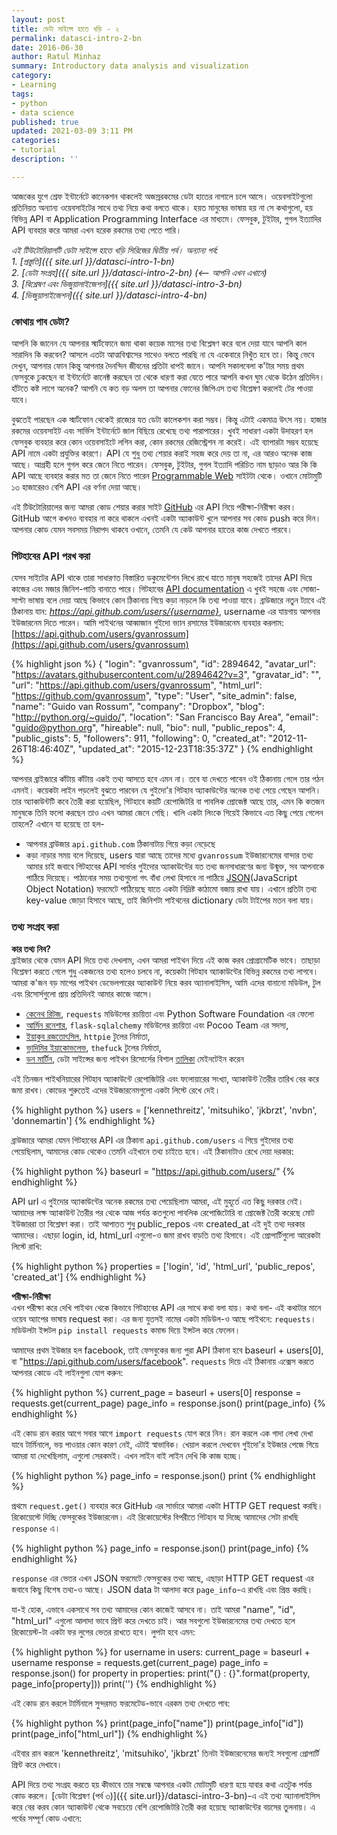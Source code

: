 ```yaml
---
layout: post
title: ডেটা সাইন্সে হাতে খড়ি - ২
permalink: datasci-intro-2-bn
date: 2016-06-30
author: Ratul Minhaz
summary: Introductory data analysis and visualization
category:
- Learning
tags:
- python
- data science
published: true
updated: 2021-03-09 3:11 PM
categories:
- tutorial
description: ''

---
```

আজকের যুগে শ্রেফ ইন্টার্নেটে কানেকশন থাকলেই অজস্ররকমের ডেটা হাতের নাগালে চলে আসে। ওয়েবসাইটগুলো প্রতিনিয়ত অন্যান্য ওয়েবসাইটের সাথে তথ্য নিয়ে কথা বলতে থাকে। হয়ত মানুষের ভাষায় হয় না সে কথাগুলো, হয় বিভিন্ন API বা Application Programming Interface এর মাধ্যমে। ফেসবুক, টুইটার, গুগল ইত্যাদির API ব্যবহার করে আমরা এখন হরেক রকমের তথ্য পেতে পারি।

*এই টিউটোরিয়ালটি ডেটা সাইন্সে হাতে খড়ি সিরিজের দ্বিতীয় পর্ব। অন্যান্য পর্ব:*<br>
*1. [প্রস্তুতি]({{ site.url }}/datasci-intro-1-bn)*<br>
*2. [ডেটা সংগ্রহ]({{ site.url }}/datasci-intro-2-bn) (<-- আপনি এখন এখানে)*<br>
*3. [বিশ্লেষণ এবং ভিজুয়ালাইজেশন]({{ site.url }}/datasci-intro-3-bn)*<br>
*4. [ভিজুয়ালাইজেশন]({{ site.url }}/datasci-intro-4-bn)*<br>


### কোথায় পাব ডেটা?

আপনি কি জানেন যে আপনার স্মার্টফোনে জমা থাকা কয়েক মাসের তথ্য বিশ্লেষণ করে বলে দেয়া যাবে আপনি কাল সারাদিন কি করবেন? আসলে এতটা আত্মবিশ্বাসের সাথেও বলতে পারছি না যে একেবারে নিখুঁত হবে তা। কিন্তু ভেবে দেখুন, আপনার ফোন কিন্তু আপনার দৈনন্দিন জীবনের প্রতিটা ধাপই জানে। আপনি সকালবেলা ক'টার সময় প্রথম ফেসবুকে ঢুকছেন বা ইন্টার্নেটে কানেক্ট করছেন তা থেকে ধারণা করা যেতে পারে আপনি কখন ঘুম থেকে উঠেন প্রতিদিন। হাঁটতে কষ্ট লাগে অনেক? আপনি যে কত বড় অলস তা আপনার ফোনের জিপিএস তথ্য বিশ্লেষণ করলেই টের পাওয়া যাবে‌।

বুঝতেই পারছেন এক স্মার্টফোন থেকেই রাজ্যের যত ডেটা কালেকশন করা সম্ভব। কিন্তু এটাই একমাত্র উৎস নয়। হাজার রকমের ওয়েবসাইট এবং সার্ভিস ইন্টার্নেটে জাল বিছিয়ে রেখেছে তথ্য পারাপারের। খুবই সাধারণ একটা উদাহরণ হল ফেসবুক ব্যবহার করে কোন ওয়েবসাইটে লগিন করা, কোন রকমের রেজিস্ট্রেশন না করেই। এই ব্যাপারটা সম্ভব হয়েছে API নামে একটা প্রযুক্তির কারণে। API যে শুধু তথ্য শেয়ার করাই সহজ করে দেয় তা না, এর আরও অনেক কাজ আছে। আগ্রহী হলে গুগল করে জেনে নিতে পারেন। ফেসবুক, টুইটার, গুগল ইত্যাদি পরিচিত নাম ছাড়াও আর কি কি API আছে ব্যবহার করার মত তা জেনে নিতে পারেন [Programmable Web](http://www.programmableweb.com/) সাইটটা থেকে। ওখানে মোটামুটি ১৩ হাজারেরও বেশি API এর বর্ণনা দেয়া আছে।

এই টিউটোরিয়ালের জন্য আমরা কোড শেয়ার করার সাইট [GitHub](http://github.com) এর API নিয়ে পরীক্ষা-নিরীক্ষা করব। GitHub আগে কখনও ব্যবহার না করে থাকলে এখনই একটা অ্যাকাউন্ট খুলে আপনার সব কোড push করে দিন। আপনার কোড যেমন সবসময় নিরাপদ থাকবে ওখানে, তেমনি যে কেউ আপনার হাতের কাজ দেখতে পারবে।


### গিটহাবের API পরখ করা

যেসব সাইটের API থাকে তারা সাধারণত বিস্তারিত ডকুমেন্টেশন লিখে রাখে যাতে মানুষ সহজেই তাদের API দিয়ে কাজের এবং মজার জিনিশ-পাতি বানাতে পারে। গিটহাবের [API documentation](https://developer.github.com/) এ খুবই সহজে এবং সোজা-সাপ্টা ভাষায় বলে দেয়া আছে কিভাবে কোন ঠিকানায় গিয়ে কড়া নাড়লে কি তথ্য পাওয়া যাবে। ব্রাউজারে নতুন ট্যাবে এই ঠিকানায় যান: _https://api.github.com/users/{username}_, username এর যায়গায় আপনার ইউজারনেম দিতে পারেন। আমি পাইথনের আব্বাজান গুইদো ভ্যান রসামের ইউজারনেম ব্যবহার করলাম: [https://api.github.com/users/gvanrossum](https://api.github.com/users/gvanrossum)

{% highlight json %}
{
    "login": "gvanrossum",
    "id": 2894642,
    "avatar_url": "https://avatars.githubusercontent.com/u/2894642?v=3",
    "gravatar_id": "",
    "url": "https://api.github.com/users/gvanrossum",
    "html_url": "https://github.com/gvanrossum",
    "type": "User",
    "site_admin": false,
    "name": "Guido van Rossum",
    "company": "Dropbox",
    "blog": "http://python.org/~guido/",
    "location": "San Francisco Bay Area",
    "email": "guido@python.org",
    "hireable": null,
    "bio": null,
    "public_repos": 4,
    "public_gists": 5,
    "followers": 911,
    "following": 0,
    "created_at": "2012-11-26T18:46:40Z",
    "updated_at": "2015-12-23T18:35:37Z"
}
{% endhighlight %}

আপনার ব্রাইজারে কাঁটায় কাঁটায় একই তথ্য আসতে হবে এমন না। তবে যা দেখতে পাবেন ওই ঠিকানায় গেলে তার গঠন এমনই। কয়েকটা লাইন পড়লেই বুঝতে পারবেন যে গুইদো'র গিটহাব অ্যাকাউন্টের অনেক তথ্য পেয়ে গেছেন আপনি। তার অ্যাকাউন্টটি কবে তৈরী করা হয়েছিল, গিটহাবে কয়টি রেপোজিটরি বা পাবলিক প্রোজেক্ট আছে তার, এমন কি কতজন মানুষকে তিনি ফলো করছেন তাও এখন আমরা জেনে গেছি। খালি একটা লিংকে গিয়েই কিভাবে এত কিছু পেয়ে গেলেন তাহলে? এখানে যা হয়েছে তা হল-
- আপনার ব্রাউজার `api.github.com` ঠিকানাটায় গিয়ে কড়া নেড়েছে
- কড়া নাড়ার সময় বলে দিয়েছে, users যারা আছে তাদের মধ্যে `gvanrossum` ইউজারনেমের বান্দার তথ্য আমার চাই
জবাবে গিটহাবের API সার্ভার গুইদোর অ্যাকাউন্টের যত তথ্য জনসাধারণের জন্য উন্মুক্ত, সব আপনাকে পাঠিয়ে দিয়েছে। পাঠানোর সময় তথ্যগুলো গৎ বাঁধা লেখা হিসাবে না পাঠিয়ে [JSON](http://www.json.org)(JavaScript Object Notation) ফরমেটে পাঠিয়েছে যাতে একটা নিদ্রিষ্ট কাঠামো বজায় রাখা যায়। এখানে প্রতিটা তথ্য key-value জোড়া হিসাবে আছে, তাই জিনিশটা পাইথনের dictionary ডেটা টাইপের মতন বলা যায়।


### তথ্য সংগ্রহ করা

__কার তথ্য নিব?__<br>
ব্রাইজার থেকে যেমন API দিয়ে তথ্য দেখলাম, এখন আমরা পাইথন দিয়ে এই কাজ করব প্রোগ্রামেটিক ভাবে। তাছাড়া বিশ্লেষণ করতে গেলে শুধু একজনের তথ্য হলেও চলবে না, কয়েকটা গিটহাব অ্যাকাউন্টের বিভিন্ন রকমের তথ্য লাগবে। আমরা ক'জন বড় মাপের পাইথন ডেভেলপারের অ্যাকাউন্ট নিয়ে করব অ্যানালাইসিস, আমি এদের বানানো মডিউল, টুল এবং রিসোর্সগুলো প্রায় প্রতিদিনই আমার কাজে আসে।

- [কেনেথ রিটজ](https://github.com/kennethreitz), `requests` মডিউলের রচয়িতা এবং Python Software Foundation এর ফেলো
- [আর্মিন রনেশার](https://github.com/mitsuhiko), `flask-sqlalchemy` মডিউলের রচয়িতা এবং Pocoo Team এর সদস্য,
- [ইয়াকুব রজতোৎসিল](https://github.com/jkbrzt), `httpie` টুলের নির্মাতা,
- [ভ্লাদিমির ইয়াকোভলেভ](https://github.com/nvbn), `thefuck` টুলের নির্মাতা,
- [ডন মার্টিন](https://github.com/donnemartin), ডেটা সাইন্সের জন্য পাইথন রিসোর্সের বিশাল [তালিকা](https://github.com/donnemartin/data-science-ipython-notebooks) মেইনটেইন করেন


এই তিনজন পাইথনিয়ারের গিটহাব অ্যাকাউন্টে রেপোজিটরি এবং ফলোয়ারের সংখ্যা, অ্যাকাউন্ট তৈরীর তারিখ বের করে জমা রাখব। কোডের শুরুতেই এদের ইউজারনেমগুলো একটা লিস্টে রেখে দেই।

{% highlight python %}
users = ['kennethreitz', 'mitsuhiko', 'jkbrzt', 'nvbn', 'donnemartin']
{% endhighlight %}

ব্রাউজারে আমরা যেমন গিটহাবের API এর ঠিকানা `api.github.com/users` এ গিয়ে গুইদোর তথ্য পেয়েছিলাম, আমাদের কোড থেকেও তেমনি এইখানে তথ্য চাইতে হবে। এই ঠিকানাটাও রেখে দেয়া দরকার:

{% highlight python %}
    baseurl = "https://api.github.com/users/"
{% endhighlight %}

API url এ গুইদোর অ্যাকাউন্টের অনেক রকমের তথ্য পেয়েছিলাম আমরা, এই মুহূর্তে এত কিছু দরকার নেই। আমাদের লক্ষ অ্যাকাউন্ট তৈরীর পর থেকে আজ পর্যন্ত কতগুলো পাবলিক রেপোজিটোরি বা প্রোজেক্ট তৈরী করেছে মোট ইউজাররা তা বিশ্লেষণ করা। তাই আপাতত শুধু public_repos এবং created_at এই দুই তথ্য দরকার আমাদের। এছাড়া login, id, html_url এগুলো-ও জমা রাখব বাড়তি তথ্য হিসাবে। এই প্রোপার্টিগুলো আরেকটা লিস্টে রাখি:

{% highlight python %}
properties = ['login', 'id', 'html_url', 'public_repos', 'created_at']
{% endhighlight %}

__পরীক্ষা-নিরীক্ষা__<br>
এখন পরীক্ষা করে দেখি পাইথন থেকে কিভাবে গিটহাবের API এর সাথে কথা বলা যায়। কথা বলা- এই কথাটার মানে ওয়েব অ্যাপের ভাষায় request করা। এর জন্য যুতসই নামের একটা মডিউল-ও আছে পাইথনে: `requests`। মডিউলটা ইন্সটল `pip install requests` কমান্ড দিয়ে ইন্সটল করে ফেলেন।

আমাদের প্রথম ইউজার হল facebook, তাই ফেসবুকের জন্য পুরা API ঠিকানা হবে baseurl + users[0], বা "https://api.github.com/users/facebook". `requests` দিয়ে এই ঠিকানায় এক্সেস করতে আপনার কোডে এই লাইনগুলা যোগ করুন:

{% highlight python %}
current_page = baseurl + users[0]
response = requests.get(current_page)
page_info = response.json()
print(page_info)
{% endhighlight %}

এই কোড রান করার আগে সবার আগে ‍`import requests` যোগ করে নিন। রান করলে এক গাদা লেখা দেখা যাবে টার্মিনালে, ভয় পাওয়ার কোন কারণ নেই, এটাই স্বাভাবিক। খেয়াল করলে দেখবেন গুইদো'র ইউজার পেজে গিয়ে আমরা যা দেখেছিলাম, এগুলো সেরকমই। এখন লাইন বাই লাইন দেখি কি কাজ হচ্ছে।

{% highlight python %}
page_info = response.json()
print
{% endhighlight %}

প্রথমে `request.get()` ব্যবহার করে GitHub এর সার্ভারে আমরা একটা HTTP GET request করছি। রিকোয়েস্টে দিচ্ছি ফেসবুকের ইউজারনেম। এই রিকোয়েস্টের বিপরীতে গিটহাব যা দিচ্ছে আমাদের সেটা রাখছি ‍`response` এ।

{% highlight python %}
page_info = response.json()
print(page_info)
{% endhighlight %}

`response` এর ভেতর এখন JSON ফরমেটে ফেসবুকের তথ্য আছে, এছাড়া HTTP GET request এর জবাবে কিছু বিশেষ তথ্য-ও আছে। JSON data টা আলাদা করে `page_info`-এ রাখছি এবং প্রিন্ত করছি।

যা-ই হোক, এভাবে একসাথে সব তথ্য আমাদের কোন কাজেই আসবে না। তাই আমরা "name", "id", "html_url" এগুলো আলাদা ভাবে প্রিন্ট করে দেখতে চাই। আর সবগুলো ইউজারনেমের তথ্য দেখতে হলে রিকোয়েস্ট-টা একটা ফর লুপের ভেতর রাখতে হবে। লুপটা হবে এমন:

{% highlight python %}
for username in users:
    current_page = baseurl + username
    response = requests.get(current_page)
    page_info = response.json()
    for property in properties:
        print("{} : {}".format(property, page_info[property]))
        print('')
{% endhighlight %}

এই কোড রান করলে টার্মিনালে সুন্দরমত ফরমেটেড-ভাবে এরকম তথ্য দেখতে পাব:

{% highlight python %}
print(page_info["name"])
print(page_info["id"])
print(page_info["html_url"])
{% endhighlight %}

এইবার রান করলে 'kennethreitz', 'mitsuhiko', 'jkbrzt' তিনটা ইউজারনেমের জন্যই সবগুলো প্রোপার্টি প্রিন্ট করে দেখাবে।

API দিয়ে তথ্য সংগ্রহ করতে হয় কীভাবে তার সম্বন্ধে আপনার একটা মোটামুটি ধারণা হয়ে যাবার কথা এতটুক পর্যন্ত কোড করলে। [ডেটা বিশ্লেষণ (পর্ব ৩)]({{ site.url}}/datasci-intro-3-bn)-এ এই তথ্য অ্যানালাইসিস করে বের করব কোন অ্যাকাউন্ট থেকে সবচেয়ে বেশি রেপোজিটরি তৈরী করা হয়েছে অ্যাকাউন্টের বয়সের তুলনায়। এ পর্বের সম্পূর্ণ কোড এখানে:

<script src="https://gist.github.com/mnzr/30fbd4e6fd3177a53f83.js"></script>